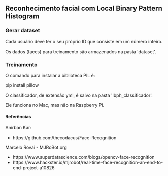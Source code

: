 <h2>Reconhecimento facial com Local Binary Pattern Histogram </h2>

<h3>Gerar dataset </h3>

<p>Cada usuário deve ter o seu próprio ID que consiste em um número inteiro. </p>
<p>Os dados (faces) para treinamento são armazenados na pasta 'dataset'. </p>

<h3>Treinamento</h3>
<p>O comando para instalar a biblioteca PIL é: </p>
<p>pip install pillow</p>
<p>O classificador, de extensão yml, é salvo na pasta 'lbph_classificador'. </p>
<p>Ele funciona no Mac, mas não na Raspberry Pi. </p>

<h4>Referências</h4>
<p>Anirban Kar: 
<ul>
  <li>https://github.com/thecodacus/Face-Recognition </p>
</ul>
<p>Marcelo Rovai - MJRoBot.org </p>
<ul>
  <li>https://www.superdatascience.com/blogs/opencv-face-recognition</li>
  <li>https://www.hackster.io/mjrobot/real-time-face-recognition-an-end-to-end-project-a10826</li>
</ul>
